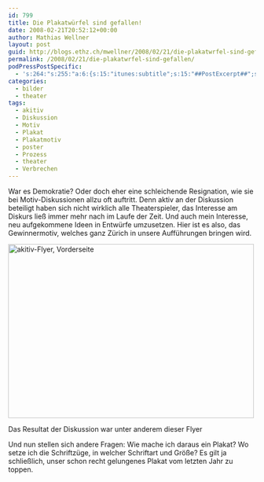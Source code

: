 ```yaml
---
id: 799
title: Die Plakatwürfel sind gefallen!
date: 2008-02-21T20:52:12+00:00
author: Mathias Wellner
layout: post
guid: http://blogs.ethz.ch/mwellner/2008/02/21/die-plakatwrfel-sind-gefallen/
permalink: /2008/02/21/die-plakatwrfel-sind-gefallen/
podPressPostSpecific:
  - 's:264:"s:255:"a:6:{s:15:"itunes:subtitle";s:15:"##PostExcerpt##";s:14:"itunes:summary";s:15:"##PostExcerpt##";s:15:"itunes:keywords";s:17:"##WordPressCats##";s:13:"itunes:author";s:10:"##Global##";s:15:"itunes:explicit";s:7:"Default";s:12:"itunes:block";s:7:"Default";}";";'
categories:
  - bilder
  - theater
tags:
  - akitiv
  - Diskussion
  - Motiv
  - Plakat
  - Plakatmotiv
  - poster
  - Prozess
  - theater
  - Verbrechen
---
```

War es Demokratie? Oder doch eher eine schleichende Resignation, wie sie bei Motiv-Diskussionen allzu oft auftritt. Denn aktiv an der Diskussion beteiligt haben sich nicht wirklich alle Theaterspieler, das Interesse am Diskurs ließ immer mehr nach im Laufe der Zeit. Und auch mein Interesse, neu aufgekommene Ideen in Entwürfe umzusetzen. Hier ist es also, das Gewinnermotiv, welches ganz Zürich in unsere Aufführungen bringen wird.

<div style="width: 510px" class="wp-caption aligncenter">
  <a href="http://www.flickr.com/photos/mwellner/2391659449/" title="akitiv-Flyer, Vorderseite by wellnair, on Flickr"><img src="http://farm3.static.flickr.com/2051/2391659449_5603ec8030.jpg" width="500" height="354" alt="akitiv-Flyer, Vorderseite" /></a>
  
  <p class="wp-caption-text">
    Das Resultat der Diskussion war unter anderem dieser Flyer<br />
  </p>
</div>

Und nun stellen sich andere Fragen: Wie mache ich daraus ein Plakat? Wo setze ich die Schriftzüge, in welcher Schriftart und Größe? Es gilt ja schließlich, unser schon recht gelungenes Plakat vom letzten Jahr zu toppen.
